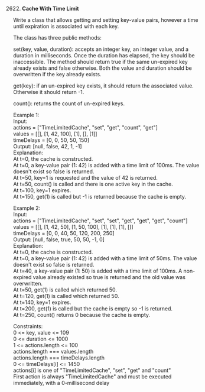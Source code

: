 2622. **Cache With Time Limit**

Write a class that allows getting and setting key-value pairs, however a time until expiration is associated with each key.<br>

The class has three public methods:<br>

set(key, value, duration): accepts an integer key, an integer value, and a duration in milliseconds. Once the duration has elapsed, the key should be inaccessible. The method should return true if the same un-expired key already exists and false otherwise. Both the value and duration should be overwritten if the key already exists.<br>

get(key): if an un-expired key exists, it should return the associated value. Otherwise it should return -1.<br>

count(): returns the count of un-expired keys.<br>

Example 1:<br>
Input: <br>
actions = ["TimeLimitedCache", "set", "get", "count", "get"]<br>
values = [[], [1, 42, 100], [1], [], [1]]<br>
timeDelays = [0, 0, 50, 50, 150]<br>
Output: [null, false, 42, 1, -1]<br>
Explanation:<br>
At t=0, the cache is constructed.<br>
At t=0, a key-value pair (1: 42) is added with a time limit of 100ms. The value doesn't exist so false is returned.<br>
At t=50, key=1 is requested and the value of 42 is returned.<br>
At t=50, count() is called and there is one active key in the cache.<br>
At t=100, key=1 expires.<br>
At t=150, get(1) is called but -1 is returned because the cache is empty.<br>

Example 2:<br>
Input: <br>
actions = ["TimeLimitedCache", "set", "set", "get", "get", "get", "count"]<br>
values = [[], [1, 42, 50], [1, 50, 100], [1], [1], [1], []]<br>
timeDelays = [0, 0, 40, 50, 120, 200, 250]<br>
Output: [null, false, true, 50, 50, -1, 0]<br>
Explanation:<br>
At t=0, the cache is constructed.<br>
At t=0, a key-value pair (1: 42) is added with a time limit of 50ms. The value doesn't exist so false is returned.<br>
At t=40, a key-value pair (1: 50) is added with a time limit of 100ms. A non-expired value already existed so true is returned and the old value was overwritten.<br>
At t=50, get(1) is called which returned 50.<br>
At t=120, get(1) is called which returned 50.<br>
At t=140, key=1 expires.<br>
At t=200, get(1) is called but the cache is empty so -1 is returned.<br>
At t=250, count() returns 0 because the cache is empty.<br>

Constraints:<br>
0 <= key, value <= 109<br>
0 <= duration <= 1000<br>
1 <= actions.length <= 100<br>
actions.length === values.length<br>
actions.length === timeDelays.length<br>
0 <= timeDelays[i] <= 1450<br>
actions[i] is one of "TimeLimitedCache", "set", "get" and "count"<br>
First action is always "TimeLimitedCache" and must be executed immediately, with a 0-millisecond delay
